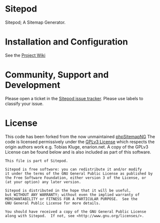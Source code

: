 # Sitepod

Sitepod; A Sitemap Generator.

# Installation and Configuration

See the [Project Wiki](https://github.com/lewismc/sitepod/wiki)

# Community, Support and Development
Please open a ticket in the [Sitepod issue tracker](https://github.com/lewismc/sitepod/issues).
Please use labels to classify your issue.

# License
This code has been forked from the now unmaintained [phpSitemapNG](http://enarion.net/tools/phpsitemapng/)
The code is licensed permissively under the [GPLv3 License](https://www.gnu.org/licenses/gpl-3.0.en.html) which respects the origin authors work e.g. Tobias Kluge, enarion.net.
A copy of the GPLv3 License can be found below and is also included as part of this software.
```
This file is part of Sitepod.

Sitepod is free software: you can redistribute it and/or modify
it under the terms of the GNU General Public License as published by
the Free Software Foundation, either version 3 of the License, or
(at your option) any later version.

Sitepod is distributed in the hope that it will be useful,
but WITHOUT ANY WARRANTY; without even the implied warranty of
MERCHANTABILITY or FITNESS FOR A PARTICULAR PURPOSE.  See the
GNU General Public License for more details.

You should have received a copy of the GNU General Public License
along with Sitepod.  If not, see <http://www.gnu.org/licenses/>.
```
